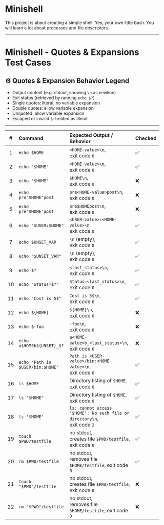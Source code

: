 # Minishell
This project is about creating a simple shell. Yes, your own little bash. You will learn a lot about processes and file descriptors.

---
# Minishell - Quotes & Expansions Test Cases

## ⚙️ Quotes & Expansion Behavior Legend
- Output content (e.g. stdout, showing `\n` as newline)  
- Exit status (retrieved by running `echo $?`)  
- Single quotes: literal, no variable expansion  
- Double quotes: allow variable expansion  
- Unquoted: allow variable expansion  
- Escaped or invalid `$`: treated as literal  

---

| #  | Command                          | Expected Output / Behavior                                    | Checked |
|:--:|:---------------------------------|:--------------------------------------------------------------|:--------|
| 1  | `echo $HOME`                     | `<HOME-value>\n`, <br> exit code `0`                          | ✅ |
| 2  | `echo "$HOME"`                   | `<HOME-value>\n`, <br> exit code `0`                          | ✅ |
| 3  | `echo '$HOME'`                   | `$HOME\n`, <br> exit code `0`                                 | ❌ |
| 4  | `echo pre"$HOME"post`            | `pre<HOME-value>post\n`, <br> exit code `0`                   | ❌ |
| 5  | `echo pre'$HOME'post`            | `pre$HOMEpost\n`, <br> exit code `0`                          | ❌ |
| 6  | `echo "$USER:$HOME"`             | `<USER-value>:<HOME-value>\n`, <br> exit code `0`             | ✅ |
| 7  | `echo $UNSET_VAR`                | `\n` (empty), <br> exit code `0`                              | ✅ |
| 8  | `echo "$UNSET_VAR"`              | `\n` (empty), <br> exit code `0`                              | ✅ |
| 9  | `echo $?`                        | `<last_status>\n`, <br> exit code `0`                         | ✅ |
| 10 | `echo "Status=$?"`               | `Status=<last_status>\n`, <br> exit code `0`                  | ✅ |
| 11 | `echo "Cost is 5$"`              | `Cost is 5$\n`, <br> exit code `0`                            | ✅ |
| 12 | `echo ${HOME}`                   | `${HOME}\n`, <br> exit code `0`                               | ❌ |
| 13 | `echo $-foo`                     | `-foo\n`, <br> exit code `0`                                  | ❌ |
| 14 | `echo a$HOMEb${UNSET}_$?`        | `a<HOME-value>b_<last_status>\n`, <br> exit code `0`          | ❌ |
| 15 | `echo "Path is $USER/bin:$HOME"` | `Path is <USER-value>/bin:<HOME-value>\n`, <br> exit code `0` | ✅ |
| 16 | `ls $HOME`                       | Directory listing of `$HOME`, <br> exit code `0`              | ✅ |
| 17 | `ls "$HOME"`                     | Directory listing of `$HOME`, <br> exit code `0`              | ✅ |
| 18 | `ls '$HOME'`                     | `ls: cannot access '$HOME': No such file or directory\n`, <br> exit code `2` | ✅ |
| 19 | `touch $PWD/testfile`            | no stdout, <br> creates file `$PWD/testfile`, exit code `0`   | ✅ |
| 20 | `rm $PWD/testfile`               | no stdout, <br> removes file `$HOME/testfile`, exit code `0`  | ✅ |
| 21 | `touch "$PWD"/testfile`          | no stdout, <br> creates file `$PWD/testfile`, exit code `0`   | ❌ |
| 22 | `rm "$PWD"/testfile`             | no stdout, <br> removes file `$HOME/testfile`, exit code `0`  | ❌ |
